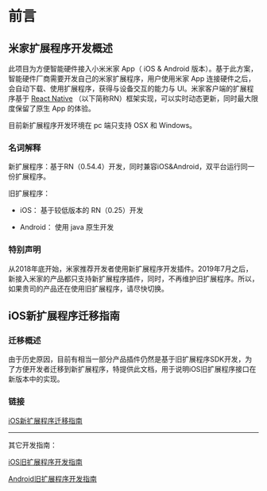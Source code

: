 # 前言

## 米家扩展程序开发概述

此项目为方便智能硬件接入小米米家 App（ iOS & Android 版本）。基于此方案，智能硬件厂商需要开发自己的米家扩展程序，用户使用米家 App 连接硬件之后，会自动下载、使用扩展程序，获得与设备交互的能力与 UI。米家客户端的扩展程序基于 [React Native](https://facebook.github.io/react-native/) （以下简称RN）框架实现，可以实时动态更新，同时最大限度保留了原生 App 的体验。

目前新扩展程序开发环境在 pc 端只支持 OSX 和 Windows。

### 名词解释

新扩展程序：基于RN（0.54.4）开发，同时兼容iOS&Android，双平台运行同一份扩展程序。

旧扩展程序：

* iOS： 基于较低版本的 RN（0.25）开发

* Android： 使用 java 原生开发

### 特别声明

​	从2018年底开始，米家推荐开发者使用新扩展程序开发插件。2019年7月之后，新接入米家的产品都只支持新扩展程序插件，同时，不再维护旧扩展程序。所以，如果贵司的产品还在使用旧扩展程序，请尽快切换。



## iOS新扩展程序迁移指南

### 迁移概述

由于历史原因，目前有相当一部分产品插件仍然是基于旧扩展程序SDK开发，为了方便开发者迁移到新扩展程序，特提供此文档，用于说明iOS旧扩展程序接口在新版本中的实现。

### 链接

[iOS新扩展程序迁移指南](https://github.com/MiEcosystem/miot-plugin-sdk/wiki/01-米家扩展程序迁移概述)

--------

其它开发指南：

[iOS旧扩展程序开发指南](https://github.com/MiEcosystem/ios-rn-sdk/wiki)

[Android旧扩展程序开发指南](https://github.com/MiEcosystem/NewXmPluginSDK/wiki)